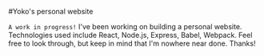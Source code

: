 #Yoko's personal website

`A work in progress!`
I've been working on building a personal website. Technologies used include React, Node.js, Express, Babel, Webpack. Feel free to look through, but keep in mind that I'm nowhere near done.
Thanks!

